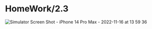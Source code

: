 # HomeWork/2.3

![Simulator Screen Shot - iPhone 14 Pro Max - 2022-11-16 at 13 59 36](https://user-images.githubusercontent.com/101665702/202163161-7ba61745-bf75-44fc-a116-39e7b6a1cb40.png)

